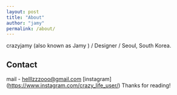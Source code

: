 ```yaml
---
layout: post
title: "About"
author: "jamy"
permalink: /about/
---
```


crazyjamy (also known as Jamy ) / Designer / Seoul, South Korea.

## Contact
mail - helllzzzooo@gmail.com
[instagram] (https://www.instagram.com/crazy_life_user/)
Thanks for reading!
